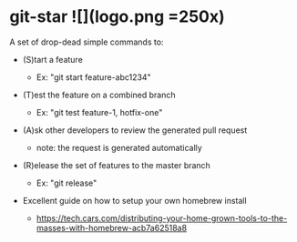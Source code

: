 # git-star ![](logo.png =250x)
A set of drop-dead simple commands to:
* (S)tart a feature 
  * Ex: "git start feature-abc1234"
* (T)est the feature on a combined branch 
  * Ex: "git test feature-1, hotfix-one"
* (A)sk other developers to review the generated pull request
  * note: the request is generated automatically
* (R)elease the set of features to the master branch 
  * Ex: "git release"

* Excellent guide on how to setup your own homebrew install
	* https://tech.cars.com/distributing-your-home-grown-tools-to-the-masses-with-homebrew-acb7a62518a8

